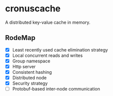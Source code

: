 cronuscache
===========
A distributed key-value cache in memory.

## RodeMap
- [x] Least recently used cache elimination strategy
- [x] Local concurrent reads and writes  
- [x] Group namespace
- [x] Http server
- [x] Consistent hashing
- [x] Distributed node
- [x] Security strategy
- [ ] Protobuf-based inter-node communication